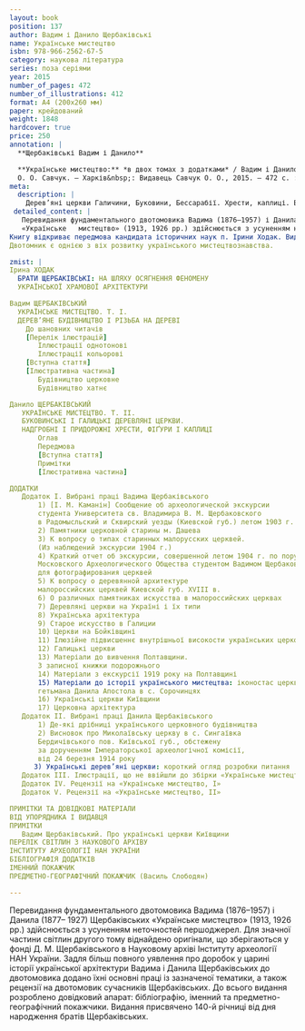 ```yaml
---
layout: book
position: 137
author: Вадим і Данило Щербаківські
name: Українське мистецтво
isbn: 978-966-2562-67-5
category: наукова література
series: поза серіями
year: 2015
number_of_pages: 472
number_of_illustrations: 412
format: А4 (200х260 мм)
paper: крейдований
weight: 1848
hardcover: true
price: 250
annotation: |
  **Щербаківські Вадим і Данило**

  **Українське мистецтво:** *в двох томах з додатками* / Вадим і Данило Щербаківські ; передм.&nbsp;І.&nbsp;О.&nbsp;Ходак ; предм.-геогр. покажч. В. М. Слободяна ; упорядн. 
  О. О. Савчук. — Харків&nbsp;: Видавець Савчук О. О., 2015. — 472 с. : [412 іл.] 
meta:
  description: |
    Дерев’яні церкви Галичини, Буковини, Бессарабії. Хрести, каплиці. Вадим Щербаківський. Данило Щербаківський.
 detailed_content: |
   Перевидання фундаментального двотомовика Вадима (1876–1957) і Данила (1877– 1927) Щербаківських 
   «Українське   мистецтво» (1913, 1926 рр.) здійснюється з усуненням неточностей першоджерел. Для значної частини світлин другого тому віднайдено оригінали, що зберігаються у фонді Д. М. Щербаківського в Науковому архіві Інституту археології НАН України. Задля більш повного уявлення про доробок у царині історії української архітектури Вадима і Данила Щербаківських до двотомовика додано їхні основні праці із зазначеної тематики, а також рецензії на двотомовик сучасників Щербаківських. 
Книгу відкриває передмова кандидата історичних наук п. Ірини Ходак. Видання налічує більше 400 унікальних світлин, які ілюструють понад 100 пам’яток української дерев’яної архітектури (церкви, каплиці, дзвіниці), різьблення, церковних та надгробних хрестів Галичини, Буковини, Бессарабії, Полтавщини), більшість з яких уже не існує. Текст у двотомнику подано українською та французькою мовами. До всього видання розроблено довідковий апарат: бібліографію, іменний та предметно-географічний покажчики (укладений п. Василем Слободяном). 
Двотомник є однією з віх розвитку українського мистецтвознавства.

zmist: |
Ірина ХОДАК
  БРАТИ ЩЕРБАКІВСЬКІ: НА ШЛЯХУ ОСЯГНЕННЯ ФЕНОМЕНУ 
  УКРАЇНСЬКОЇ ХРАМОВОЇ АРХІТЕКТУРИ

Вадим ЩЕРБАКІВСЬКИЙ
  УКРАЇНСЬКЕ МИСТЕЦТВО. Т. І.
  ДЕРЕВ’ЯНЕ БУДІВНИЦТВО І РІЗЬБА НА ДЕРЕВІ
    До шановних читачів
    [Перелік ілюстрацій]
       Іллюстрації однотонові
       Іллюстрації кольорові
    [Вступна стаття]
    [Ілюстративна частина]
       Будівництво церковне
       Будівництво хатнє

Данило ЩЕРБАКІВСЬКИЙ
   УКРАЇНСЬКЕ МИСТЕЦТВО. Т. ІІ.
   БУКОВИНСЬКІ І ГАЛИЦЬКІ ДЕРЕВЛЯНІ ЦЕРКВИ. 
   НАДГРОБНІ І ПРИДОРОЖНІ ХРЕСТИ, ФІҐУРИ І КАПЛИЦІ
       Оглав
       Передмова
       [Вступна стаття]
       Примітки
       [Ілюстративна частина]

ДОДАТКИ
   Додаток І. Вибрані праці Вадима Щербаківського
       1) [І. М. Каманін] Сообщение об археологической экскурсии 
       студента Университета св. Владимира В. М. Щербаковского 
       в Радомыcльский и Сквирский уезды (Киевской губ.) летом 1903 г. 
       2) Памятники церковной старины м. Дашева
       3) К вопросу о типах старинных малорусских церквей.
       (Из наблюдений экскурсии 1904 г.) 
       4) Краткий отчет об экскурсии, совершенной летом 1904 г. по поручению 
       Московского Археологического Общества студентом Вадимом Щербаковским 
       для фотографирования церквей
       5) К вопросу о деревянной архитектуре 
       малороссийских церквей Киевской губ. XVIII в. 
       6) О различных памятниках искусства в малороссийских церквах
       7) Деревляні церкви на Україні і їх типи
       8) Українська архітектура
       9) Старое искусство в Галиции
       10) Церкви на Бойківщині
       11) Ілюзійне підвисшеннє внутрішньої високости українських церков
       12) Галицькі церкви
       13) Матеріали до вивчення Полтавщини. 
       З записної книжки подорожнього
       14) Матеріали з екскурсії 1919 року на Полтавщині
       15) Матеріали до історії українського мистецтва: іконостас церкви 
       гетьмана Данила Апостола в с. Сорочинцях
       16) Українські церкви Київщини
       17) Церковна архітектура
   Додаток ІІ. Вибрані праці Данила Щербаківського
       1) Де-які дрібниці українського церковного будівництва
       2) Висновок про Миколаївську церкву в с. Сингаївка 
       Бердичівського пов. Київської губ., обстежену 
       за дорученням Імператорської археологічної комісії, 
       від 24 березня 1914 року
      3) Українські дерев’яні церкви: короткий огляд розробки питання
   Додаток ІІІ. Ілюстрації, що не ввійшли до збірки «Українське мистецтво, ІІ»
   Додаток IV. Рецензії на «Українське мистецтво, І»
   Додаток V. Рецензії на «Українське мистецтво, ІІ»

ПРИМІТКИ ТА ДОВІДКОВІ МАТЕРІАЛИ
ВІД УПОРЯДНИКА І ВИДАВЦЯ
ПРИМІТКИ
   Вадим Щербаківський. Про українські церкви Київщини
ПЕРЕЛІК СВІТЛИН З НАУКОВОГО АРХІВУ
ІНСТИТУТУ АРХЕОЛОГІЇ НАН УКРАЇНИ
БІБЛІОГРАФІЯ ДОДАТКІВ
ІМЕННИЙ ПОКАЖЧИК
ПРЕДМЕТНО-ГЕОГРАФІЧНИЙ ПОКАЖЧИК (Василь Слободян)

---
```

Перевидання фундаментального двотомовика Вадима (1876–1957) і Данила (1877–
1927) Щербаківських «Українське мистецтво» (1913, 1926 рр.) здійснюється з усуненням 
неточностей першоджерел. Для значної частини світлин другого тому віднайдено оригінали, що зберігаються у фонді Д. М. Щербаківського в Науковому архіві Інституту археології 
НАН України.
Задля більш повного уявлення про доробок у царині історії української архітектури 
Вадима і Данила Щербаківських до двотомовика додано їхні основні праці із зазначеної тематики, а також рецензії на двотомовик сучасників Щербаківських. До всього видання розроблено довідковий апарат: бібліографію, іменний та предметно-географічний покажчики.
Видання присвячено 140-й річниці від дня народження братів Щербаківських.
